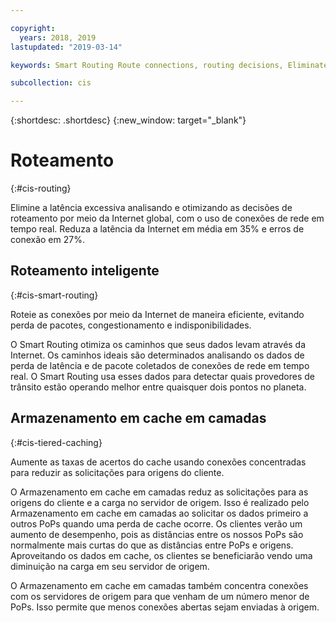 ```yaml
---

copyright:
  years: 2018, 2019
lastupdated: "2019-03-14"

keywords: Smart Routing Route connections, routing decisions, Eliminate excess latency

subcollection: cis

---
```


{:shortdesc: .shortdesc}
{:new_window: target="_blank"}

# Roteamento
{:#cis-routing}

Elimine a latência excessiva analisando e otimizando as decisões de roteamento por meio da Internet global, com o uso de conexões de rede em tempo real. Reduza a latência da Internet em média em 35% e erros de conexão em 27%.

## Roteamento inteligente
{:#cis-smart-routing}

Roteie as conexões por meio da Internet de maneira eficiente, evitando perda de pacotes, congestionamento e indisponibilidades.

O Smart Routing otimiza os caminhos que seus dados levam através da Internet. Os caminhos ideais são determinados analisando os dados de perda de latência e de pacote coletados de conexões de rede em tempo real. O Smart Routing usa esses dados para detectar quais provedores de trânsito estão operando melhor entre quaisquer dois pontos no planeta.

## Armazenamento em cache em camadas
{:#cis-tiered-caching}

Aumente as taxas de acertos do cache usando conexões concentradas para reduzir as solicitações para origens do cliente.

O Armazenamento em cache em camadas reduz as solicitações para as origens do cliente e a carga no servidor de origem. Isso é realizado pelo Armazenamento em cache em camadas ao solicitar os dados primeiro a outros PoPs quando uma perda de cache ocorre. Os clientes verão um aumento de desempenho, pois as distâncias entre os nossos PoPs são normalmente mais curtas do que as distâncias entre PoPs e origens. Aproveitando os dados em cache, os clientes se beneficiarão vendo uma diminuição na carga em seu servidor de origem.

O Armazenamento em cache em camadas também concentra conexões com os servidores de origem para que venham de um número menor de PoPs. Isso permite que menos conexões abertas sejam enviadas à origem.
